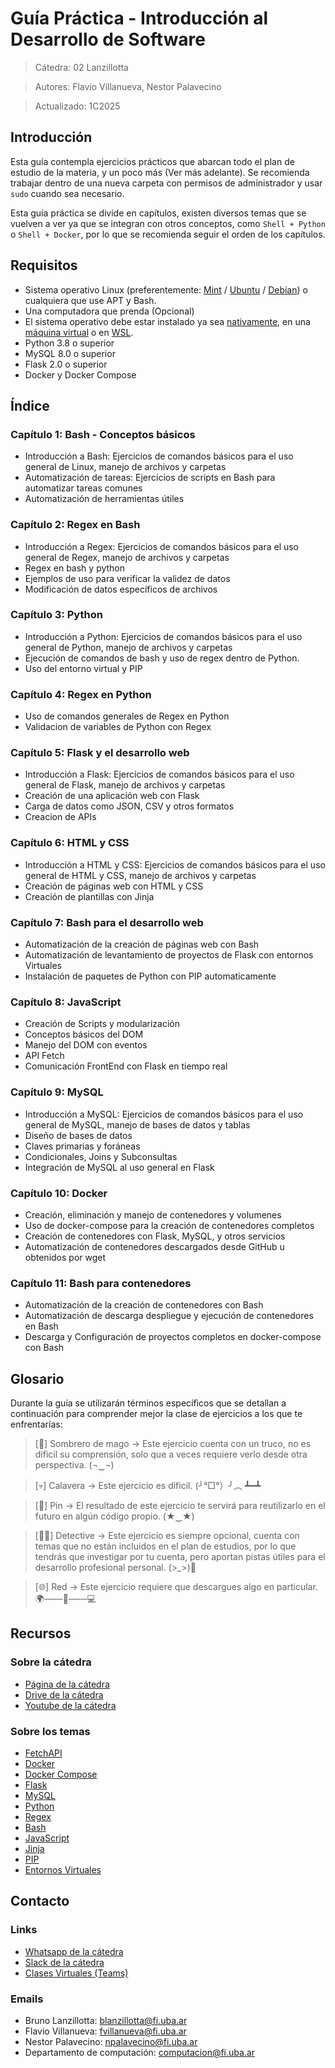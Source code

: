 # Guía Práctica - Introducción al Desarrollo de Software
> Cátedra: 02 Lanzillotta

> Autores: Flavio Villanueva, Nestor Palavecino

> Actualizado: 1C2025

## Introducción

Esta guía contempla ejercicios prácticos que abarcan todo el plan de estudio de la materia, y un poco más (Ver más adelante). Se recomienda trabajar dentro de una nueva carpeta con permisos de administrador y usar `sudo` cuando sea necesario.

Esta guía práctica se divide en capítulos, existen diversos temas que se vuelven a ver ya que se integran con otros conceptos, como `Shell + Python` o `Shell + Docker`, por lo que se recomienda seguir el orden de los capítulos.

## Requisitos

- Sistema operativo Linux (preferentemente: [Mint](https://www.linuxmint.com/download.php) / [Ubuntu](https://ubuntu.com/download) / [Debian](https://www.debian.org/devel/debian-installer/)) o cualquiera que use APT y Bash.
- Una computadora que prenda (Opcional)
- El sistema operativo debe estar instalado ya sea [nativamente](https://ubuntu.com/download), en una [máquina virtual](https://www.virtualbox.org/wiki/Downloads) o en [WSL](https://apps.microsoft.com/detail/9pn20msr04dw?hl=es-ES&gl=ES).
- Python 3.8 o superior
- MySQL 8.0 o superior
- Flask 2.0 o superior
- Docker y Docker Compose

## Índice

### **Capítulo 1: Bash - Conceptos básicos**
- Introducción a Bash: Ejercicios de comandos básicos para el uso general de Linux, manejo de archivos y carpetas
- Automatización de tareas: Ejercicios de scripts en Bash para automatizar tareas comunes
- Automatización de herramientas útiles

### **Capítulo 2: Regex en Bash**
- Introducción a Regex: Ejercicios de comandos básicos para el uso general de Regex, manejo de archivos y carpetas
- Regex en bash y python
- Ejemplos de uso para verificar la validez de datos
- Modificación de datos específicos de archivos

### **Capítulo 3: Python**
- Introducción a Python: Ejercicios de comandos básicos para el uso general de Python, manejo de archivos y carpetas
- Ejecución de comandos de bash y uso de regex dentro de Python.
- Uso del entorno virtual y PIP

### **Capítulo 4: Regex en Python**
 - Uso de comandos generales de Regex en Python
 - Validacion de variables de Python con Regex

### **Capítulo 5: Flask y el desarrollo web**
- Introducción a Flask: Ejercicios de comandos básicos para el uso general de Flask, manejo de archivos y carpetas
- Creación de una aplicación web con Flask
- Carga de datos como JSON, CSV y otros formatos
- Creacion de APIs

### **Capítulo 6: HTML y CSS**
- Introducción a HTML y CSS: Ejercicios de comandos básicos para el uso general de HTML y CSS, manejo de archivos y carpetas
- Creación de páginas web con HTML y CSS
- Creación de plantillas con Jinja

### **Capítulo 7: Bash para el desarrollo web**
- Automatización de la creación de páginas web con Bash
- Automatización de levantamiento de proyectos de Flask con entornos Virtuales
- Instalación de paquetes de Python con PIP automaticamente

### **Capítulo 8: JavaScript**
- Creación de Scripts y modularización
- Conceptos básicos del DOM
- Manejo del DOM con eventos
- API Fetch
- Comunicación FrontEnd con Flask en tiempo real

### **Capítulo 9: MySQL**
- Introducción a MySQL: Ejercicios de comandos básicos para el uso general de MySQL, manejo de bases de datos y tablas
- Diseño de bases de datos
- Claves primarias y foráneas
- Condicionales, Joins y Subconsultas
- Integración de MySQL al uso general en Flask

### **Capítulo 10: Docker**
- Creación, eliminación y manejo de contenedores y volumenes
- Uso de docker-compose para la creación de contenedores completos
- Creación de contenedores con Flask, MySQL, y otros servicios
- Automatización de contenedores descargados desde GitHub u obtenidos por wget

### **Capítulo 11: Bash para contenedores**
- Automatización de la creación de contenedores con Bash
- Automatización de descarga despliegue y ejecución de contenedores en Bash
- Descarga y Configuración de proyectos completos en docker-compose con Bash


## Glosario

Durante la guía se utilizarán términos específicos que se detallan a continuación para comprender mejor la clase de ejercicios a los que te enfrentarías:

> [🎩] Sombrero de mago  -> Este ejercicio cuenta con un truco, no es dificil su comprensión, solo que a veces requiere verlo desde otra perspectiva. (¬‿¬)

> [💀] Calavera -> Este ejercicio es dificil. (╯°□°）╯︵ ┻━┻

> [📌] Pin -> El resultado de este ejercicio te servirá para reutilizarlo en el futuro en algún código propio. (★‿★)

> [🕵️‍♂️] Detective -> Este ejercicio es siempre opcional, cuenta con temas que no están incluidos en el plan de estudios, por lo que tendrás que investigar por tu cuenta, pero aportan pistas útiles para el desarrollo profesional personal. (>_>)🔎 

> [🌐] Red -> Este ejercicio requiere que descargues algo en particular. 🌍───📡───💻

## Recursos

### Sobre la cátedra
- [Página de la cátedra](https://introds-web.vercel.app/)
- [Drive de la cátedra](https://drive.google.com/drive/folders/1EaowjueNp7y7_b0Qj_PyDmSJaaZOescM?usp=sharing)
- [Youtube de la cátedra](https://www.youtube.com/@Intro.Desa.Soft-Lanzillotta)

### Sobre los temas

- [FetchAPI](https://developer.mozilla.org/es/docs/Web/API/Fetch_API)
- [Docker](https://www.docker.com/)
- [Docker Compose](https://docs.docker.com/compose/)
- [Flask](https://flask.palletsprojects.com/en/2.0.x/)
- [MySQL](https://www.mysql.com/)
- [Python](https://www.python.org/)
- [Regex](https://regex101.com/)
- [Bash](https://www.gnu.org/software/bash/)
- [JavaScript](https://developer.mozilla.org/es/docs/Web/JavaScript)
- [Jinja](https://jinja.palletsprojects.com/en/3.0.x/)
- [PIP](https://pypi.org/project/pip/)
- [Entornos Virtuales](https://docs.python.org/3/library/venv.html)

## Contacto

### Links

- [Whatsapp de la cátedra](https://chat.whatsapp.com/LWHJN7BCCed0FbeIGOEUkp)
- [Slack de la cátedra](https://introduccinal.slack.com/join/shared_invite/zt-2oyza3902-Z0OB8B9toYkckl3O8ssKhA#/shared-invite/email)
- [Clases Virtuales (Teams)](https://teams.microsoft.com/l/meetup-join/19:0NZNrUQO3GGN51dmSQ68i6jTVt2hmgua3lkeqbD_qKQ1@thread.tacv2/1724120723048?context=%7B%22Tid%22:%22b41ac89a-6984-4110-853b-f6f558dee7d4%22,%22Oid%22:%2229ed7c2a-a6cb-4c35-a37a-bce4395f4902%22%7D)

### Emails

- Bruno Lanzillotta: blanzillotta@fi.uba.ar
- Flavio Villanueva: fvillanueva@fi.uba.ar
- Nestor Palavecino: npalavecino@fi.uba.ar
- Departamento de computación: computacion@fi.uba.ar
